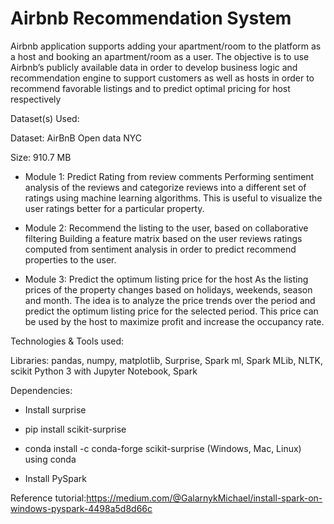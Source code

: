 # Airbnb Recommendation System

Airbnb application supports adding your apartment/room to the platform as a host and booking an apartment/room as a user. The objective is to use Airbnb’s publicly available data in order to develop business logic and recommendation engine to support customers as well as hosts in order to recommend favorable listings and to predict optimal pricing for host respectively

Dataset(s) Used:

Dataset: AirBnB Open data NYC

Size: 910.7 MB

- Module 1:
Predict Rating from review comments
Performing sentiment analysis of the reviews and categorize reviews into a different set of ratings using machine learning algorithms. This is useful to visualize the user ratings better for a particular property.

- Module 2:
Recommend the listing to the user, based on collaborative filtering
Building a feature matrix based on the user reviews ratings computed from sentiment analysis in order to predict recommend properties to the user.

- Module 3:
Predict the optimum listing price for the host
As the listing prices of the property changes based on holidays, weekends, season and month.  The idea is to analyze the price trends over the period and predict the optimum listing price for the selected period. This price can be used by the host to maximize profit and increase the occupancy rate.


Technologies & Tools used:

Libraries: pandas, numpy, matplotlib, Surprise, Spark ml, Spark  MLib, NLTK, scikit
Python 3 with Jupyter Notebook, Spark

Dependencies:
- Install surprise

- pip install scikit-surprise

- conda install -c conda-forge scikit-surprise (Windows, Mac, Linux) using conda

- Install PySpark

Reference tutorial:https://medium.com/@GalarnykMichael/install-spark-on-windows-pyspark-4498a5d8d66c
